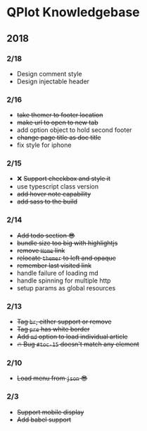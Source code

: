 # QPlot Knowledgebase

## 2018

### 2/18
- Design comment style
- Design injectable header

### 2/16
- ~~take themer to footer location~~
- ~~make url to open to new tab~~
- add option object to hold second footer
- ~~change page title as doc title~~
- fix style for iphone

### 2/15
- :x: ~~Support checkbox and style it~~
- use typescript class version
- ~~add hover note capability~~
- ~~add sass to the build~~

### 2/14
- ~~Add todo section :sunglasses:~~
- ~~bundle size too big with highlightjs~~
- ~~remove `Home` link~~
- ~~relocate `themer` to left and opaque~~
- ~~remember last visited link~~
- handle failure of loading md
- handle spinning for multiple http
- setup params as global resources

### 2/13
- ~~Tag `br`, either support or remove~~
- ~~Tag `pre` has white border~~
- ~~Add `md` option to load individual article~~
- ~~:fire: Bug `#toc-15` doesn't match any element~~

### 2/10
- ~~Load menu from `json` :sunglasses:~~

### 2/3
- ~~Support mobile display~~
- ~~Add babel support~~


